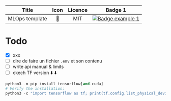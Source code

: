 Title | Icon | Licence | Badge 1
:---:|:---:|:---:|:---:
MLOps template | 🦄 | MIT | [![Badge example 1](https://github.com/sycod/container_test/actions/workflows/main.yaml/badge.svg)](https://github.com/sycod/container_test/actions/workflows/main.yaml)

# Todo

- [x] xxx
- [ ] dire de faire un fichier ``.env`` et son contenu
- [ ] write api manual & limits
- [ ] ckech TF version
    ⬇️   ⬇️
``` python
python3 -m pip install tensorflow[and-cuda]
# Verify the installation:
python3 -c "import tensorflow as tf; print(tf.config.list_physical_devices('GPU'))"
```